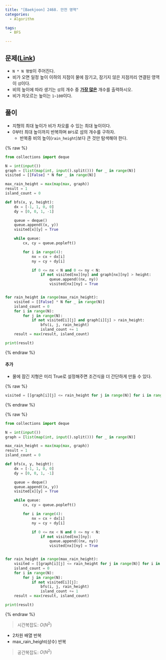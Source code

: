 ```yaml
---
title: "[Baekjoon] 2468. 안전 영역"
categories:
  - Algorithm

tags:
  - BFS

---
```



## 문제([Link](https://www.acmicpc.net/problem/2468))

- `N * N 행렬`이 주어진다.
- 비가 오면 일정 높이 이하의 지점이 물에 잠기고, 잠기지 않은 지점끼리 연결된 영역이 `섬`이다.
- 비의 높이에 따라 생기는 `섬`의 개수 중 <u>**가장 많은**</u> 개수를 출력하시오.
- 비가 차오르는 높이는 `1~100`이다.


## 풀이

- 지형의 최대 높이가 비가 차오를 수 있는 최대 높이이다.
- 0부터 최대 높이까지 반복하며 `BFS`로 섬의 개수를 구하자.
	- 반복중 비의 높이(`rain_height`)보다 큰 것만 탐색해야 한다.


{% raw %}
```python
from collections import deque

N = int(input())
graph = [list(map(int, input().split())) for _ in range(N)]
visited = [[False] * N for _ in range(N)]

max_rain_height = max(map(max, graph))
result = 1
island_count = 0

def bfs(x, y, height):
    dx = [-1, 1, 0, 0]
    dy = [0, 0, 1, -1]

    queue = deque()
    queue.append((x, y))
    visited[x][y] = True

    while queue:
        cx, cy = queue.popleft()

        for i in range(4):
            nx = cx + dx[i]
            ny = cy + dy[i]

            if 0 <= nx < N and 0 <= ny < N:
                if not visited[nx][ny] and graph[nx][ny] > height:
                    queue.append((nx, ny))
                    visited[nx][ny] = True


for rain_height in range(max_rain_height):
    visited = [[False] * N for _ in range(N)]
    island_count = 0
    for i in range(N):
        for j in range(N):
            if not visited[i][j] and graph[i][j] > rain_height:
                bfs(i, j, rain_height)
                island_count += 1
    result = max(result, island_count)

print(result)
```
{% endraw %}




#### 추가

- 물에 잠긴 지형은 미리 True로 설정해주면 조건식을 더 간단하게 만들 수 있다.


{% raw %}
```python
visited = [[graph[i][j] <= rain_height for j in range(N)] for i in range(N)]
```
{% endraw %}




{% raw %}
```python
from collections import deque

N = int(input())
graph = [list(map(int, input().split())) for _ in range(N)]

max_rain_height = max(map(max, graph))
result = 1
island_count = 0

def bfs(x, y, height):
    dx = [-1, 1, 0, 0]
    dy = [0, 0, 1, -1]

    queue = deque()
    queue.append((x, y))
    visited[x][y] = True

    while queue:
        cx, cy = queue.popleft()

        for i in range(4):
            nx = cx + dx[i]
            ny = cy + dy[i]

            if 0 <= nx < N and 0 <= ny < N:
                if not visited[nx][ny]:
                    queue.append((nx, ny))
                    visited[nx][ny] = True


for rain_height in range(max_rain_height):
    visited = [[graph[i][j] <= rain_height for j in range(N)] for i in range(N)]
    island_count = 0
    for i in range(N):
        for j in range(N):
            if not visited[i][j]:
                bfs(i, j, rain_height)
                island_count += 1
    result = max(result, island_count)

print(result)
```
{% endraw %}



> 시간복잡도: $O(N^2)$

- 2차원 배열 반복
- max_rain_height(상수) 반복

> 공간복잡도: $O(N^2)$

